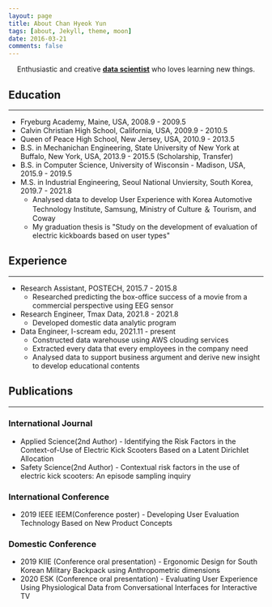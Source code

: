 ```yaml
---
layout: page
title: About Chan Hyeok Yun
tags: [about, Jekyll, theme, moon]
date: 2016-03-21
comments: false
---
```

    
<center>Enthusiastic and creative <a href="http://mongsilemong.github.io"><b>data scientist</b></a>  who loves learning new things.</center>

## Education
---
 * Fryeburg Academy, Maine, USA, 2008.9 - 2009.5
 * Calvin Christian High School, California, USA, 2009.9 - 2010.5
 * Queen of Peace High School, New Jersey, USA, 2010.9 - 2013.5
 * B.S. in Mechanichan Engineering, State University of New York at Buffalo, New York, USA, 2013.9 - 2015.5 (Scholarship, Transfer)
 * B.S. in Computer Science, University of Wisconsin - Madison, USA, 2015.9 - 2019.5
 * M.S. in Industrial Engineering, Seoul National Unviersity, South Korea, 2019.7 - 2021.8
    * Analysed data to develop User Experience with Korea Automotive Technology Institute, Samsung, Ministry of Culture ＆ Tourism, and Coway
    * My graduation thesis is "Study on the development of evaluation of electric kickboards based on user types"

## Experience
---
 * Research Assistant, POSTECH, 2015.7 - 2015.8
    * Researched predicting the box-office success of a movie from a commercial perspective using EEG sensor
 * Research Engineer, Tmax Data, 2021.8 - 2021.8
    * Developed domestic data analytic program
 * Data Engineer, I-scream edu, 2021.11 - present
    * Constructed data warehouse using AWS clouding services
    * Extracted every data that every employees in the company need
    * Analysed data to support business argument and derive new insight to develop educational contents

## Publications  

---

### International Journal
 - Applied Science(2nd Author) - Identifying the Risk Factors in the Context-of-Use of Electric Kick Scooters Based on a Latent Dirichlet Allocation
 - Safety Science(2nd Author) - Contextual risk factors in the use of electric kick scooters: An episode sampling inquiry  

### International Conference
 - 2019 IEEE IEEM(Conference poster) - Developing User Evaluation Technology Based on New Product Concepts  

### Domestic Conference
 - 2019 KIIE (Conference oral presentation) - Ergonomic Design for South Korean Military Backpack using Anthropometric dimensions
 - 2020 ESK (Conference oral presentation) - Evaluating User Experience Using Physiological Data from Conversational Interfaces for Interactive TV
